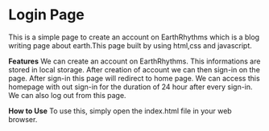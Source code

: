 <h1>Login Page</h1>
This is a simple page to create an account on EarthRhythms which is a blog writing page about earth.This page built by using html,css and javascript.

**Features**
We can create an account on EarthRhythms.
This informations are stored in local storage.
After creation of account we can then sign-in on the page.
After sign-in this page will redirect to home page.
We can access this homepage with out sign-in for the duration of 24 hour after every sign-in.
We can also log out from this page.

**How to Use**
To use this, simply open the index.html file in your web browser.
